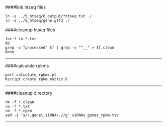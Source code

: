 ####link htseq files
```
ln -s ../5_htseq/6_output/*htseq.txt ./
ln -s ../5_htseq/gene.gff3 ./
```
####cleanup htseq files
```
for f in *.txt
do
grep -v "processed" $f | grep -v "^__" > $f.clean
done
```
---
####calculate rpkms
```
perl calculate_rpkms.pl
Rscript create_rpkm_matrix.R
```
---
####cleanup directory
```
rm -f *.clean
rm -f *.txt 
rm -f *.rpkm
sed -i 's/\.gene\.siRNA\.//g' siRNAs_genes_rpkm.tsv
```
---
